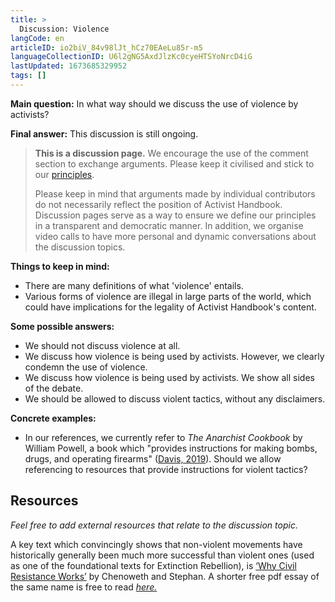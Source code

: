 ```yaml
---
title: >
  Discussion: Violence
langCode: en
articleID: io2biV_84v98lJt_hCz70EAeLu85r-m5
languageCollectionID: U6l2gNG5AxdJlzKc0cyeHTSYoNrcD4iG
lastUpdated: 1673685329952
tags: []
---
```


**Main question:** In what way should we discuss the use of violence by activists?

**Final answer:** This discussion is still ongoing.

> **This is a discussion page.** We encourage the use of the comment section to exchange arguments. Please keep it civilised and stick to our [principles](/about/principles).
> 
> Please keep in mind that arguments made by individual contributors do not necessarily reflect the position of Activist Handbook. Discussion pages serve as a way to ensure we define our principles in a transparent and democratic manner. In addition, we organise video calls to have more personal and dynamic conversations about the discussion topics.

**Things to keep in mind:**

-   There are many definitions of what 'violence' entails.
-   Various forms of violence are illegal in large parts of the world, which could have implications for the legality of Activist Handbook's content.

**Some possible answers:**

-   We should not discuss violence at all.
-   We discuss how violence is being used by activists. However, we clearly condemn the use of violence.
-   We discuss how violence is being used by activists. We show all sides of the debate.
-   We should be allowed to discuss violent tactics, without any disclaimers.

**Concrete examples:**

-   In our references, we currently refer to _The Anarchist Cookbook_ by William Powell, a book which "provides instructions for making bombs, drugs, and operating firearms" ([Davis, 2019](https://bigthink.com/culture-religion/anarchist-cookbook)). Should we allow referencing to resources that provide instructions for violent tactics?

## Resources

_Feel free to add external resources that relate to the discussion topic._

A key text which convincingly shows that non-violent movements have historically generally been much more successful than violent ones (used as one of the foundational texts for Extinction Rebellion), is [‘Why Civil Resistance Works’](https://www.goodreads.com/book/show/10056014-why-civil-resistance-works) by Chenoweth and Stephan. A shorter free pdf essay of the same name is free to read [_here._](https://www.belfercenter.org/sites/default/files/legacy/files/IS3301_pp007-044_Stephan_Chenoweth.pdf)